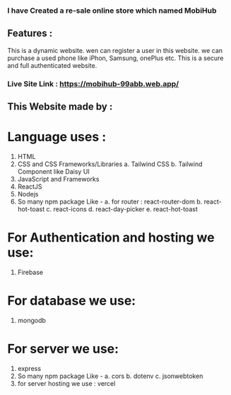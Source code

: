 ### I have Created a re-sale online store which named MobiHub

## Features :

This is a dynamic website. wen can register a user in this website. we can purchase a used phone like iPhon, Samsung, onePlus etc. This is a secure and full authenticated website.

### Live Site Link : https://mobihub-99abb.web.app/

## This Website made by :

# Language uses :

1. HTML
2. CSS and CSS Frameworks/Libraries
   a. Tailwind CSS
   b. Tailwind Component like Daisy UI
3. JavaScript and Frameworks
4. ReactJS
5. Nodejs
6. So many npm package Like -
   a. for router : react-router-dom
   b. react-hot-toast
   c. react-icons
   d. react-day-picker
   e. react-hot-toast

# For Authentication and hosting we use:

1. Firebase

# For database we use:

1. mongodb

# For server we use:

1. express
2. So many npm package Like -
   a. cors
   b. dotenv
   c. jsonwebtoken
3. for server hosting we use : vercel
